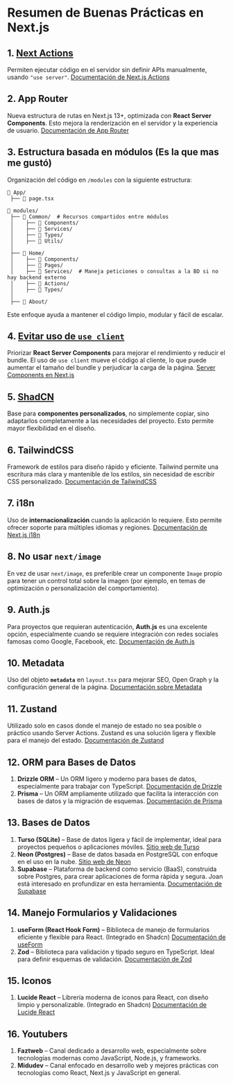 # Resumen de Buenas Prácticas en Next.js

## 1. [**Next Actions**](https://nextjs.org/docs/app/building-your-application/data-fetching/server-actions-and-mutations)
Permiten ejecutar código en el servidor sin definir APIs manualmente, usando `"use server"`. [Documentación de Next.js Actions](https://nextjs.org/docs/app/building-your-application/data-fetching/server-actions-and-mutations)

## 2. **App Router**
Nueva estructura de rutas en Next.js 13+, optimizada con **React Server Components**. Esto mejora la renderización en el servidor y la experiencia de usuario. [Documentación de App Router](https://nextjs.org/docs/app/building-your-application/upgrading/app-router-migration)

## 3. **Estructura basada en módulos** (Es la que mas me gustó)
Organización del código en `/modules` con la siguiente estructura:
```
📂 App/
 ├── 📄 page.tsx

📂 modules/
 ├── 📂 Common/  # Recursos compartidos entre módulos
 │    ├── 📂 Components/
 │    ├── 📂 Services/
 │    ├── 📂 Types/
 │    ├── 📂 Utils/
 │
 ├── 📂 Home/
 │    ├── 📂 Components/
 │    ├── 📂 Pages/
 │    ├── 📂 Services/  # Maneja peticiones o consultas a la BD si no hay backend externo
 │    ├── 📂 Actions/
 │    ├── 📂 Types/
 │
 ├── 📂 About/
```
Este enfoque ayuda a mantener el código limpio, modular y fácil de escalar.

## 4. [**Evitar uso de `use client`**](https://nextjs.org/docs/app/building-your-application/data-fetching/server-actions-and-mutations)
Priorizar **React Server Components** para mejorar el rendimiento y reducir el bundle. El uso de `use client` mueve el código al cliente, lo que puede aumentar el tamaño del bundle y perjudicar la carga de la página. [Server Components en Next.js](https://nextjs.org/docs/advanced-features/react-18/server-components)

## 5. [**ShadCN**](https://ui.shadcn.com/docs/components/accordion)
Base para **componentes personalizados**, no simplemente copiar, sino adaptarlos completamente a las necesidades del proyecto. Esto permite mayor flexibilidad en el diseño.

## 6. **TailwindCSS**
Framework de estilos para diseño rápido y eficiente. Tailwind permite una escritura más clara y mantenible de los estilos, sin necesidad de escribir CSS personalizado. [Documentación de TailwindCSS](https://tailwindcss.com/docs)

## 7. **i18n**
Uso de **internacionalización** cuando la aplicación lo requiere. Esto permite ofrecer soporte para múltiples idiomas y regiones. [Documentación de Next.js i18n](https://nextjs.org/docs/advanced-features/i18n-routing)

## 8. **No usar `next/image`**
En vez de usar `next/image`, es preferible crear un componente `Image` propio para tener un control total sobre la imagen (por ejemplo, en temas de optimización o personalización del comportamiento).

## 9. **Auth.js**
Para proyectos que requieran autenticación, **Auth.js** es una excelente opción, especialmente cuando se requiere integración con redes sociales famosas como Google, Facebook, etc. [Documentación de Auth.js](https://authjs.dev/)

## 10. **Metadata**
Uso del objeto **`metadata`** en `layout.tsx` para mejorar SEO, Open Graph y la configuración general de la página. [Documentación sobre Metadata](https://nextjs.org/docs/app/building-your-application/optimizing/metadata)

## 11. **Zustand**
Utilizado solo en casos donde el manejo de estado no sea posible o práctico usando Server Actions. Zustand es una solución ligera y flexible para el manejo del estado. [Documentación de Zustand](https://zustand-demo.pmnd.rs/)

## 12. ORM para Bases de Datos
1. **Drizzle ORM** – Un ORM ligero y moderno para bases de datos, especialmente para trabajar con TypeScript. [Documentación de Drizzle](https://orm.drizzle.team/)
2. **Prisma** – Un ORM ampliamente utilizado que facilita la interacción con bases de datos y la migración de esquemas. [Documentación de Prisma](https://www.prisma.io/)

## 13. Bases de Datos
1. **Turso (SQLite)** – Base de datos ligera y fácil de implementar, ideal para proyectos pequeños o aplicaciones móviles. [Sitio web de Turso](https://turso.tech/)
2. **Neon (Postgres)** – Base de datos basada en PostgreSQL con enfoque en el uso en la nube. [Sitio web de Neon](https://neon.tech/)
3. **Supabase** – Plataforma de backend como servicio (BaaS), construida sobre Postgres, para crear aplicaciones de forma rápida y segura. Joan está interesado en profundizar en esta herramienta. [Documentación de Supabase](https://supabase.com/docs)

## 14. Manejo Formularios y Validaciones
1. **useForm (React Hook Form)** – Biblioteca de manejo de formularios eficiente y flexible para React. (Integrado en Shadcn) [Documentación de useForm](https://react-hook-form.com/docs/useform)
2. **Zod** – Biblioteca para validación y tipado seguro en TypeScript. Ideal para definir esquemas de validación. [Documentación de Zod](https://zod.dev/)

## 15. Iconos
1. **Lucide React** – Librería moderna de iconos para React, con diseño limpio y personalizable. (Integrado en Shadcn) [Documentación de Lucide React](https://lucide.dev/icons/)

## 16. Youtubers
1. **Faztweb** – Canal dedicado a desarrollo web, especialmente sobre tecnologías modernas como JavaScript, Node.js, y frameworks.
2. **Midudev** – Canal enfocado en desarrollo web y mejores prácticas con tecnologías como React, Next.js y JavaScript en general.